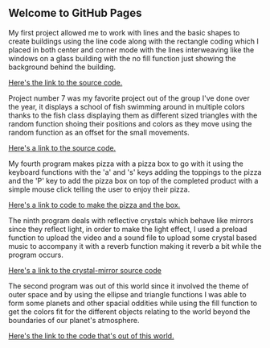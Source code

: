 ## Welcome to GitHub Pages

My first project allowed me to work with lines and the basic shapes to create buildings using the line code along with the rectangle coding which I placed in both center and corner mode with the lines interweaving like the windows on a glass building with the no fill function just showing the background behind the building.

[Here's the link to the source code.](https://github.com/Sonicgal970/MAGD-150-Assignments/blob/gh-pages/s20magd150lab01_Sobieski_2020_04_21_16_35_52%20(1)/sketch.js)

Project number 7 was my favorite project out of the group I've done over the year, it displays a school of fish swimming around in multiple colors thanks to the fish class displaying them as different sized triangles with the random function shoing their positions and colors as they move using the random function as an offset for the small movements.

[Here's a link to the source code.](https://github.com/Sonicgal970/MAGD-150-Assignments/blob/gh-pages/s20magd150lab07_Sobieski_2020_04_13_20_02_39/sketch.js)

My fourth program makes pizza with a pizza box to go with it using the keyboard functions with the 'a' and 's' keys adding the toppings to the pizza and the 'P' key to add the pizza box on top of the completed product with a simple mouse click telling the user to enjoy their pizza.

[Here's a link to code to make the pizza and the box.](https://github.com/Sonicgal970/MAGD-150-Assignments/blob/gh-pages/s20magd150lab04_Sobieski_2020_02_28_05_07_03/sketch.js)

The ninth program deals with reflective crystals which behave like mirrors since they reflect light, in order to make the light effect, I used a preload function to upload the video and a sound file to upload some crystal based music to accompany it with a reverb function making it reverb a bit while the program occurs.

[Here's a link to the crystal-mirror source code](https://github.com/Sonicgal970/MAGD-150-Assignments/blob/gh-pages/s20magd150_lab09_Sobieski_2020_04_21_16_14_43/sketch.js)

The second program was out of this world since it involved the theme of outer space and by using the ellipse and triangle functions I was able to form some planets and other spacial oddities while using the fill function to get the colors fit for the different objects relating to the world beyond the boundaries of our planet's atmosphere.

[Here's the link to the code that's out of this world.](https://github.com/Sonicgal970/MAGD-150-Assignments/blob/gh-pages/s20magd150lab02_Sobieski_2020_02_13_01_09_33/sketch.js)
